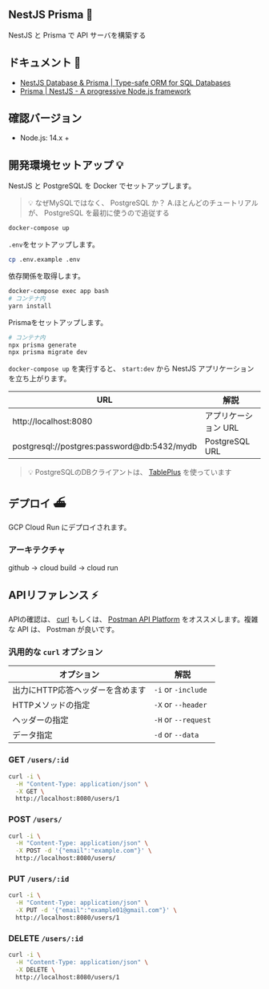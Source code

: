 ## NestJS Prisma 🚅

NestJS と Prisma で API サーバを構築する

## ドキュメント 📃

- [NestJS Database & Prisma | Type-safe ORM for SQL Databases](https://www.prisma.io/nestjs)
- [Prisma | NestJS - A progressive Node.js framework](https://docs.nestjs.com/recipes/prisma#prisma)

## 確認バージョン

- Node.js: 14.x +

## 開発環境セットアップ 💡

 NestJS と PostgreSQL を Docker でセットアップします。

> 💡 なぜMySQLではなく、 PostgreSQL か？ A.ほとんどのチュートリアルが、 PostgreSQL を最初に使うので追従する

```bash
docker-compose up
```

`.env`をセットアップします。

```bash
cp .env.example .env
```

依存関係を取得します。

```bash
docker-compose exec app bash
# コンテナ内
yarn install
```

Prismaをセットアップします。

```bash
# コンテナ内
npx prisma generate
npx prisma migrate dev
```

`docker-compose up` を実行すると、 `start:dev` から NestJS アプリケーションを立ち上がります。

|URL|解説|
|---|---|
|http://localhost:8080|アプリケーション URL|
|postgresql://postgres:password@db:5432/mydb|PostgreSQL URL|

> 💡 PostgreSQLのDBクライアントは、 [TablePlus](https://tableplus.com/) を使っています

## デプロイ ⛴

GCP Cloud Run にデプロイされます。

### アーキテクチャ

github -> cloud build -> cloud run

## APIリファレンス ⚡️

APIの確認は、 [curl](https://curl.se/docs/manpage.html) もしくは、 [Postman API Platform](https://www.postman.com/) をオススメします。複雑な API は、 Postman が良いです。

### 汎用的な `curl` オプション

|オプション|解説|
|---|---|
|出力にHTTP応答ヘッダーを含めます|`-i` or `-include`|
|HTTPメソッドの指定|`-X` or `--header`|
|ヘッダーの指定|`-H` or `--request`|
|データ指定|`-d` or `--data`|

### GET `/users/:id`

```bash
curl -i \
  -H "Content-Type: application/json" \
  -X GET \
  http://localhost:8080/users/1
```

### POST `/users/`

```bash
curl -i \
  -H "Content-Type: application/json" \
  -X POST -d '{"email":"example.com"}' \
  http://localhost:8080/users/
```

### PUT `/users/:id`

```bash
curl -i \
  -H "Content-Type: application/json" \
  -X PUT -d '{"email":"example01@gmail.com"}' \
  http://localhost:8080/users/1
```

### DELETE `/users/:id`

```bash
curl -i \
  -H "Content-Type: application/json" \
  -X DELETE \
  http://localhost:8080/users/1
```